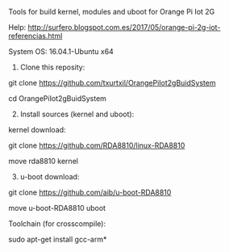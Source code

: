 

Tools for build kernel, modules and uboot for Orange Pi Iot 2G


Help: http://surfero.blogspot.com.es/2017/05/orange-pi-2g-iot-referencias.html

System OS: 16.04.1-Ubuntu x64


1. Clone this reposity:

git clone https://github.com/txurtxil/OrangePiIot2gBuidSystem

cd OrangePiIot2gBuidSystem



2. Install sources (kernel and uboot):

kernel download:

 git clone https://github.com/RDA8810/linux-RDA8810

 move rda8810 kernel



3. u-boot download:

 git clone https://github.com/aib/u-boot-RDA8810

 move u-boot-RDA8810 uboot



Toolchain (for crosscompile):

sudo apt-get install gcc-arm*
